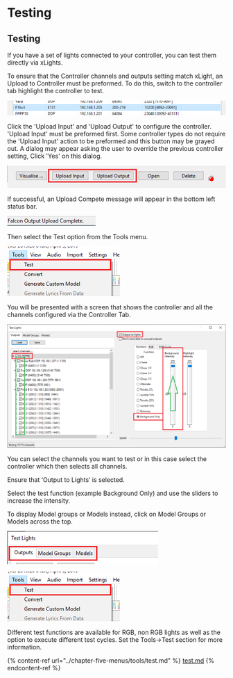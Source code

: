 # Testing

## &#x20;Testing

If you have a set of lights connected to your controller, you can test them directly via xLights.&#x20;

To ensure that the Controller channels and outputs setting match xLight, an Upload to Controller must be preformed. To do this, switch to the controller tab highlight the controller to test.

![](<../../.gitbook/assets/image (17).png>)

Click the 'Upload Input' and 'Upload Output' to configure the controller. 'Upload Input' must be preformed first. Some controller types do not require the 'Upload  Input' action to be preformed and this button may be grayed out. A dialog may appear asking the user to override the previous controller setting, Click 'Yes' on this dialog.

![](<../../.gitbook/assets/image (713).png>)

If successful, an Upload Compete message will appear in the bottom left status bar.

![](<../../.gitbook/assets/image (419).png>)

Then select the Test option from the Tools menu.

![](<../../.gitbook/assets/image (45) (1).png>)

You will be presented with a screen that shows the controller and all the channels configured via the Controller Tab.

![](<../../.gitbook/assets/image (714).png>)

You can select the channels you want to test or in this case select the controller which then selects all channels.

Ensure that ‘Output to Lights’ is selected.

Select the test function (example Background Only) and use the sliders to increase the intensity.

To display Model groups or Models instead, click on Model Groups or Models across the top.

![](<../../.gitbook/assets/image (290) (1).png>)

![](<../../.gitbook/assets/image (45).png>)

Different test functions are available for RGB, non RGB lights as well as the option to execute different test cycles. Set the Tools->Test section for more information.

{% content-ref url="../chapter-five-menus/tools/test.md" %}
[test.md](../chapter-five-menus/tools/test.md)
{% endcontent-ref %}
